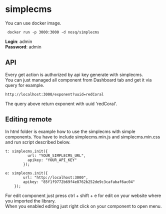 # simplecms


You can use docker image.
```
 docker run -p 3000:3000 -d nosq/simplecms
```

<strong>Login</strong>: admin </br>
<strong>Password</strong>: admin </br>

## API

Every get action is authorized by api key generate with simplecms. </br>
You can just managed all component from Dashboard tab and get it via query for example.

```
http://localhost:3000/exponent?uuid=redCoral
```

The query above return exponent with uuid 'redCoral'.

## Editing remote
In html folder is example how to use the simplecms with simple components.
You have to include simplecms.min.js and simplecms.min.css and run script described below.

```
t: simplecms.init({
          url: "YOUR_SIMPLECMS_URL", 
          apikey: "YOUR_API_KEY"
        });
        
e: simplecms.init({
        url: "http://localhost:3000",
        apikey: "85f1f9772b69f4e8762b252de9c3cafabaf6ac04"
    });
```

For edit component just press ctrl + shift + e for edit on your website where you imported the library. </br> 
When you enabled editing just right click on your component to open menu.
